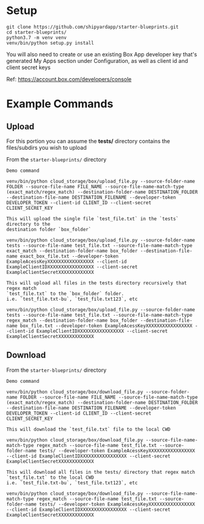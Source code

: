 # Setup

```
git clone https://github.com/shipyardapp/starter-blueprints.git
cd starter-blueprints/
python3.7 -m venv venv
venv/bin/python setup.py install
```

You will also need to create or use an existing Box App developer key
that's generated My Apps section under Configuration, as well as client id
and client secret keys

Ref: https://account.box.com/developers/console

# Example Commands
## Upload

For this portion you can assume the **tests/** directory contains the files/subdirs
you wish to upload

From the `starter-blueprints/` directory
```
Demo command

venv/bin/python cloud_storage/box/upload_file.py --source-folder-name FOLDER --source-file-name FILE_NAME --source-file-name-match-type (exact_match/regex_match) --destination-folder-name DESTINATION_FOLDER --destination-file-name DESTINATION_FILENAME --developer-token DEVELOPER_TOKEN --client-id CLIENT_ID --client-secret CLIENT_SECRET_KEY

This will upload the single file `test_file.txt` in the `tests` directory to the 
destination folder `box_folder`

venv/bin/python cloud_storage/box/upload_file.py --source-folder-name tests --source-file-name test_file.txt --source-file-name-match-type exact_match --destination-folder-name box_folder --destination-file-name exact_box_file.txt --developer-token ExampleAcessKeyXXXXXXXXXXXXXXXXX --client-id ExampleClientIDXXXXXXXXXXXXXXXXX --client-secret ExampleClientSecretXXXXXXXXXXXXX

This will upload all files in the tests directory recursively that regex match
`test_file.txt` to the `box_folder` folder.
i.e. `test_file.txt-bu`, `test_file.txt123`, etc

venv/bin/python cloud_storage/box/upload_file.py --source-folder-name tests --source-file-name test_file.txt --source-file-name-match-type regex_match --destination-folder-name box_folder --destination-file-name box_file.txt --developer-token ExampleAcessKeyXXXXXXXXXXXXXXXXX --client-id ExampleClientIDXXXXXXXXXXXXXXXXX --client-secret ExampleClientSecretXXXXXXXXXXXXX

```

## Download

From the `starter-blueprints/` directory
```
Demo command

venv/bin/python cloud_storage/box/download_file.py --source-folder-name FOLDER --source-file-name FILE_NAME --source-file-name-match-type (exact_match/regex_match) --destination-folder-name DESTINATION_FOLDER --destination-file-name DESTINATION_FILENAME --developer-token DEVELOPER_TOKEN --client-id CLIENT_ID --client-secret CLIENT_SECRET_KEY

This will download the `test_file.txt` file to the local CWD

venv/bin/python cloud_storage/box/download_file.py --source-file-name-match-type regex_match --source-file-name test_file.txt --source-folder-name tests/ --developer-token ExampleAcessKeyXXXXXXXXXXXXXXXXX --client-id ExampleClientIDXXXXXXXXXXXXXXXXX --client-secret ExampleClientSecretXXXXXXXXXXXXX

This will download all files in the tests/ directory that regex match
`test_file.txt` to the local CWD
i.e. `test_file.txt-bu`, `test_file.txt123`, etc

venv/bin/python cloud_storage/box/download_file.py --source-file-name-match-type regex_match --source-file-name test_file.txt --source-folder-name tests/ --developer-token ExampleAcessKeyXXXXXXXXXXXXXXXXX --client-id ExampleClientIDXXXXXXXXXXXXXXXXX --client-secret ExampleClientSecretXXXXXXXXXXXXX

```

